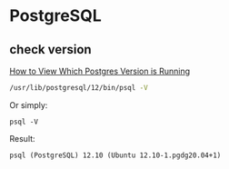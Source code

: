 # PostgreSQL

## check version

[How to View Which Postgres Version is Running](https://chartio.com/resources/tutorials/how-to-view-which-postgres-version-is-running/)

```sh
/usr/lib/postgresql/12/bin/psql -V
```

Or simply:

```
psql -V
```

Result:
```
psql (PostgreSQL) 12.10 (Ubuntu 12.10-1.pgdg20.04+1)
```

